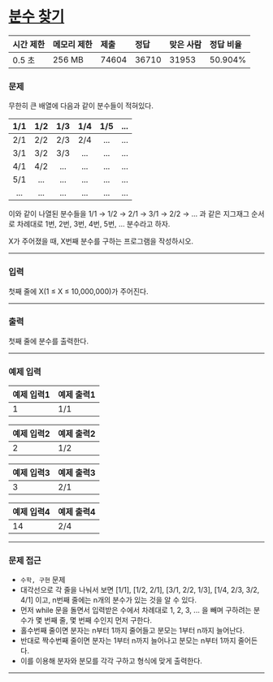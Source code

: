 # [분수 찾기](https://www.acmicpc.net/problem/1193)

<div align = center>

| 시간 제한 | 메모리 제한 | 제출 | 정답 | 맞은 사람 | 정답 비율 |
| :-------- | :---------- | :------ | :----- | :-------- | :-------- |
|    0.5 초   |    256 MB   |  74604 | 36710 |   31953  |  	50.904%  |

</div>

### 문제

무한히 큰 배열에 다음과 같이 분수들이 적혀있다.

| 1/1 | 1/2 | 1/3 | 1/4 | 1/5 | ... |
| :----: | :----: | :----: | :----: | :----: | :----: |
| 2/1 | 2/2 | 2/3 | 2/4 | ... | ... |
| 3/1 | 3/2 | 3/3 | ... | ... | ... |
| 4/1 | 4/2 | ... | ... | ... | ... |
| 5/1 | ... | ... | ... | ... | ... |
| ... | ... | ... | ... | ... | ... |

이와 같이 나열된 분수들을 1/1 → 1/2 → 2/1 → 3/1 → 2/2 → … 과 같은 지그재그 순서로 차례대로 1번, 2번, 3번, 4번, 5번, … 분수라고 하자.

X가 주어졌을 때, X번째 분수를 구하는 프로그램을 작성하시오.


---

### 입력

첫째 줄에 X(1 ≤ X ≤ 10,000,000)가 주어진다.


---

### 출력

첫째 줄에 분수를 출력한다.


---

### 예제 입력

| 예제 입력1 | 예제 출력1 |
| :--- | :--- |
|  1  |   1/1   |

| 예제 입력2 | 예제 출력2 |
| :--- | :--- |
|  2  |   1/2   |

| 예제 입력3 | 예제 출력3 |
| :--- | :--- |
|  3  |   2/1   |

| 예제 입력4 | 예제 출력4 |
| :--- | :--- |
|  14  |   2/4   |

---

### 문제 접근

- `수학, 구현` 문제
- 대각선으로 각 줄을 나눠서 보면 [1/1], [1/2, 2/1], [3/1, 2/2, 1/3], [1/4, 2/3, 3/2, 4/1] 이고, n번째 줄에는 n개의 분수가 있는 것을 알 수 있다.
- 먼저 while 문을 돌면서 입력받은 수에서 차례대로 1, 2, 3, ... 을 빼며 구하려는 분수가 몇 번째 줄, 몇 번째 수인지 먼저 구한다.
- 홀수번째 줄이면 분자는 n부터 1까지 줄어들고 분모는 1부터 n까지 늘어난다.
- 반대로 짝수번째 줄이면 분자는 1부터 n까지 늘어나고 분모는 n부터 1까지 줄어든다.
- 이를 이용해 분자와 분모를 각각 구하고 형식에 맞게 출력한다.

--- 












